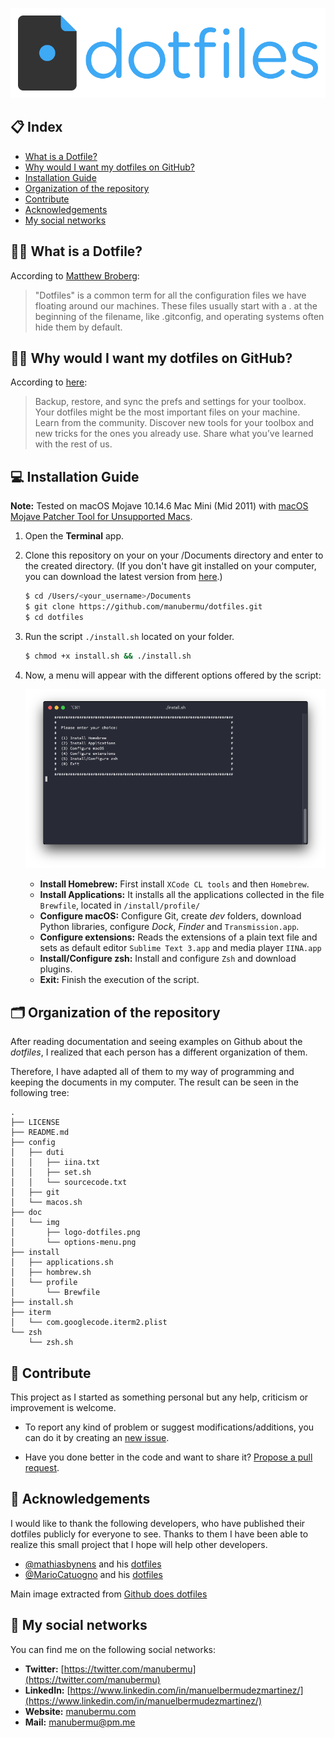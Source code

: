 ![Dotfiles](doc/img/logo-dotfiles.png)

## 📋 Index
- [What is a Dotfile?](#what)
- [Why would I want my dotfiles on GitHub?](#why)
- [Installation Guide](#install)
- [Organization of the repository](#organization)
- [Contribute](#contribute)
- [Acknowledgements](#acknowledgements)
- [My social networks](#social)
 	
## <a name="what"></a>🙋‍♂️ What is a Dotfile?

According to [Matthew Broberg](https://opensource.com/article/19/3/move-your-dotfiles-version-control):

> "Dotfiles" is a common term for all the configuration files we have floating around our machines. These files usually start with a . at the beginning of the filename, like .gitconfig, and operating systems often hide them by default.

## <a name="why"></a>🤷‍♂️ Why would I want my dotfiles on GitHub?

According to [here](https://dotfiles.github.io):

> Backup, restore, and sync the prefs and settings for your toolbox. Your dotfiles might be the most important files on your machine.
Learn from the community. Discover new tools for your toolbox and new tricks for the ones you already use.
Share what you’ve learned with the rest of us.

## <a name="install"></a>💻 Installation Guide

**Note:** Tested on macOS Mojave 10.14.6 Mac Mini (Mid 2011) with [macOS Mojave Patcher Tool for Unsupported Macs](http://dosdude1.com/mojave/).

1. Open the **Terminal** app.

2. Clone this repository on your on your /Documents directory and enter to the created directory. (If you don't have git installed on your computer, you can download the latest version from [here](https://github.com/manubermu/dotfiles/releases).)

	```Bash
	$ cd /Users/<your_username>/Documents
	$ git clone https://github.com/manubermu/dotfiles.git
	$ cd dotfiles
	```

3. Run the script `./install.sh` located on your folder.

	```bash
	$ chmod +x install.sh && ./install.sh
	```
	
4. Now, a menu will appear with the different options offered by the script:

	![Options Menu](doc/img/options-menu.png)
	
	* **Install Homebrew:** First install `XCode CL tools` and then `Homebrew`.
	* **Install Applications:** It installs all the applications collected in the file `Brewfile`, located in `/install/profile/`
	* **Configure macOS:** Configure Git, create _dev_ folders, download Python libraries, configure _Dock_, _Finder_ and `Transmission.app`.
	* **Configure extensions:** Reads the extensions of a plain text file and sets as default editor `Sublime Text 3.app` and media player `IINA.app`
	* **Install/Configure zsh:** Install and configure `Zsh` and download plugins.
	* **Exit:** Finish the execution of the script.

## <a name="organization"></a>🗂 Organization of the repository

After reading documentation and seeing examples on Github about the _dotfiles_, I realized that each person has a different organization of them.

Therefore, I have adapted all of them to my way of programming and keeping the documents in my computer. The result can be seen in the following tree:

```
.
├── LICENSE
├── README.md
├── config
│   ├── duti
│   │   ├── iina.txt
│   │   ├── set.sh
│   │   └── sourcecode.txt
│   ├── git
│   └── macos.sh
├── doc
│   └── img
│       ├── logo-dotfiles.png
│       └── options-menu.png
├── install
│   ├── applications.sh
│   ├── hombrew.sh
│   └── profile
│       └── Brewfile
├── install.sh
├── iterm
│   └── com.googlecode.iterm2.plist
└── zsh
    └── zsh.sh

```
## <a name="contribute"></a>💬 Contribute

This project as I started as something personal but any help, criticism or improvement is welcome.

* To report any kind of problem or suggest modifications/additions, you can do it by creating an [new issue](https://github.com/manubermu/dotfiles/issues).

* Have you done better in the code and want to share it? [Propose a pull request](https://github.com/manubermu/dotfiles/pulls).

## <a name="acknowledgements"></a>👏 Acknowledgements

I would like to thank the following developers, who have published their dotfiles publicly for everyone to see. Thanks to them I have been able to realize this small project that I hope will help other developers.

* [@mathiasbynens](https://github.com/mathiasbynens) and his [dotfiles](https://github.com/mathiasbynens/dotfiles)
* [@MarioCatuogno](https://github.com/MarioCatuogno) and his [dotfiles](https://github.com/MarioCatuogno/Clean-macOS)

Main image extracted from [Github does dotfiles](https://dotfiles.github.io)

## <a name="social"></a>📱 My social networks

You can find me on the following social networks:

* **Twitter:** [https://twitter.com/manubermu](https://twitter.com/manubermu)
* **LinkedIn:** [https://www.linkedin.com/in/manuelbermudezmartinez/](https://www.linkedin.com/in/manuelbermudezmartinez/)
* **Website:** [manubermu.com](https://manubermu.com)
* **Mail:** [manubermu@pm.me](mailto:manubermu@pm.me)
